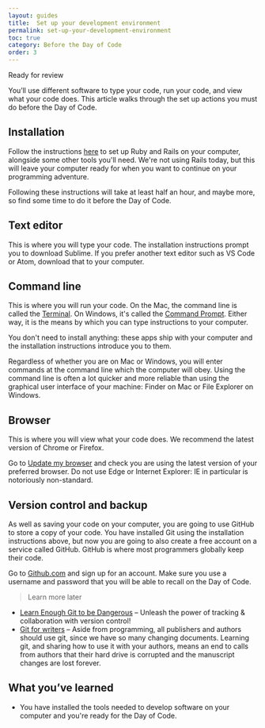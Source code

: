```yaml
---
layout: guides
title:  Set up your development environment
permalink: set-up-your-development-environment
toc: true
category: Before the Day of Code
order: 3
---
```

<!-- <span class="tag tag--draft">Not started</span> -->
<!-- <span class="tag tag--progress">In progress</span> -->
<span class="tag tag--review">Ready for review</span>
<!-- <span class="tag tag--approved">Approved</span> -->

<p class="content__abstract">
  You’ll use different software to type your code, run your code, and view what your code does. This article walks through the set up actions you must do before the Day of Code.
</p>

## Installation

Follow the instructions [here](http://installrails.com/) to set up Ruby and Rails on your computer, alongside some other tools you'll need. We're not using Rails today, but this will leave your computer ready for when you want to continue on your programming adventure.

Following these instructions will take at least half an hour, and maybe more, so find some time to do it before the Day of Code.

## Text editor

This is where you will type your code. The installation instructions prompt you to download Sublime. If you prefer another text editor such as VS Code or Atom, download that to your computer.

## Command line

This is where you will run your code. On the Mac, the command line is called the [Terminal](glossary#terminal). On Windows, it's called the [Command Prompt](glossary#command-prompt). Either way, it is the means by which you can type instructions to your computer.

You don't need to install anything: these apps ship with your computer and the installation instructions introduce you to them.

Regardless of whether you are on Mac or Windows, you will enter commands at the command line which the computer will obey. Using the command line is often a lot quicker and more reliable than using the graphical user interface of your machine: Finder on Mac or File Explorer on Windows.

## Browser

This is where you will view what your code does. We recommend the latest version of Chrome or Firefox.

Go to [Update my browser](https://updatemybrowser.org/) and check you are using the latest version of your preferred browser. Do not use Edge or Internet Explorer: IE in particular is notoriously non-standard.

## Version control and backup

As well as saving your code on your computer, you are going to use GitHub to store a copy of your code. You have installed Git using the installation instructions above, but now you are going to also create a free account on a service called GitHub. GitHub is where most programmers globally keep their code.

Go to [Github.com](https://github.com/) and sign up for an account. Make sure you use a username and password that you will be able to recall on the Day of Code.

> <span class="content__learn-more">Learn more later<span>
* [Learn Enough Git to be Dangerous](https://www.learnenough.com/git) – Unleash the power of
tracking & collaboration with version control!
* [Git for writers](https://medium.com/@sayhellotovanessa/git-for-writers-write-fiction-like-a-good-programmer-ea6f0309a69a) – Aside from programming, all publishers and authors should use git, since we have so many changing documents. Learning git, and sharing how to use it with your authors, means an end to calls from authors that their hard drive is corrupted and the manuscript changes are lost forever.


## What you’ve learned

* You have installed the tools needed to develop software on your computer and you're ready for the Day of Code.

